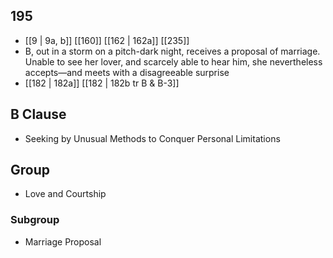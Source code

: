 ## 195
- [[9 | 9a, b]] [[160]] [[162 | 162a]] [[235]] 
- B, out in a storm on a pitch-dark night, receives a proposal of marriage. Unable to see her lover, and scarcely able to hear him, she nevertheless accepts—and meets with a disagreeable surprise
- [[182 | 182a]] [[182 | 182b tr B &amp; B-3]] 

## B Clause
- Seeking by Unusual Methods to Conquer Personal Limitations

## Group
- Love and Courtship

### Subgroup
- Marriage Proposal

